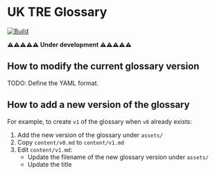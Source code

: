 # UK TRE Glossary

[![Build](https://github.com/manics/uktre-glossary/actions/workflows/hugo.yaml/badge.svg)](https://github.com/manics/uktre-glossary/actions/workflows/hugo.yaml)

**⚠️⚠️⚠️⚠️⚠️ Under development ⚠️⚠️⚠️⚠️⚠️**

## How to modify the current glossary version

TODO: Define the YAML format.

## How to add a new version of the glossary

For example, to create `v1` of the glossary when `v0` already exists:

1. Add the new version of the glossary under `assets/`
2. Copy `content/v0.md` to `content/v1.md`
3. Edit `content/v1.md`:
   - Update the filename of the new glossary version under `assets/`
   - Update the title
